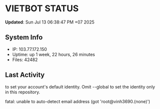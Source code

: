# VIETBOT STATUS
**Updated**: Sun Jul 13 06:38:47 PM +07 2025

## System Info
- IP: 103.77.172.150
- Uptime: up 1 week, 22 hours, 26 minutes
- Files: 42482

## Last Activity

to set your account's default identity.
Omit --global to set the identity only in this repository.

fatal: unable to auto-detect email address (got 'root@vinh3690.(none)')
